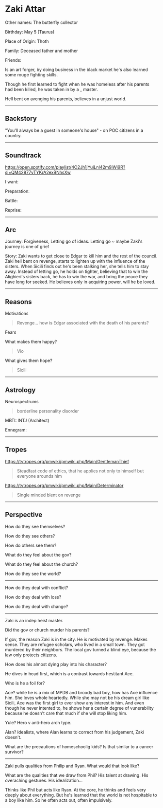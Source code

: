 # Zaki Attar

Other names: The butterfly collector

Birthday: May 5 (Taurus)

Place of Origin: Thoth

Family: Deceased father and mother

Friends:

Is an art forger, by doing business in the black market he's also learned some rouge fighting skills.

Though he first learned to fight when he was homeless after his parents had been killed, he was taken in by a _ master.  

Hell bent on avenging his parents, believes in a unjust world.

------

## Backstory

"You'll always be a guest in someone's house" - on POC citizens in a country.

---

## Soundtrack

https://open.spotify.com/playlist/4O2Jh1jYuiLnI42m9iWi9R?si=QM42877vTYKrA2exBNhsXw

I want: 

Preparation:

Battle:

Reprise:

---

## Arc

Journey: Forgiveness, Letting go of ideas. Letting go ~ maybe Zaki's journey is one of grief

Story: Zaki wants to get close to Edgar to kill him and the rest of the council. Zaki hell bent on revenge, starts to lighten up with the influence of the sisters. When Sicili finds out he's been stalking her, she tells him to stay away. Instead of letting go, he holds on tighter, believing that to win the Alighieri's sisters back, he has to win the war, and bring the peace they have long for seeked. He believes only in acquiring power, will he be loved.

------

## Reasons

Motivations

> Revenge... how is Edgar associated with the death of his parents?

Fears

> 

What makes them happy?

> Vio

What gives them hope?

> Sicili

------

## Astrology

Neurospectrums

> borderline personality disorder

MBTI: INTJ (Architect)

Ennegram: 

------

## Tropes

https://tvtropes.org/pmwiki/pmwiki.php/Main/GentlemanThief

> Steadfast code of ethics, that he applies not only to himself but everyone arounds him

https://tvtropes.org/pmwiki/pmwiki.php/Main/Determinator

> Single minded blent on revenge

------

## Perspective

How do they see themselves?

> 

How do they see others?

> 

How do others see them?

> 

What do they feel about the gov?

> 

What do they feel about the church?

> 

How do they see the world?

> 

------

How do they deal with conflict?

> 

How do they deal with loss?

> 

How do they deal with change?

> 



---

Zaki is an indep heist master.

Did the gov or church murder his parents?

If gov, the reason Zaki is in the city. He is motivated by revenge. Makes sense.
They are refugee scholars, who lived in a small town. They got murdered by their neighbors.
The local gov turned a blind eye, because the law only protects citizens.

How does his almost dying play into his character?

He dives in head first, which is a contrast towards hestitant Ace.

Who is he a foil for?

Ace? while he is a mix of MPDB and broody bad boy, how has Ace influence him. She loves whole heartedly. While she may not be his dream girl like Sicili, Ace was the first girl to ever show any interest in him. And even though he never intented to, he shows her a certain degree of vunerability because he doesn't care that much if she will stop liking him. 

Yule? Hero v anti-hero arch type.

Alan? Idealists, where Alan learns to correct from his judgement, Zaki doesn't.



What are the precautions of homeschoolig kids? Is that similar to a cancer survivor?

---

Zaki pulls qualities from Philip and Ryan. What would that look like?

What are the qualities that we draw from Phil? His talent at drawing. His overaching gestures. His idealization...

Thinks like Phil but acts like Ryan. At the core, he thinks and feels very deeply about everything. But he's learned that the world is not hospitable to a boy like him. So he often acts out, often impulsively. 